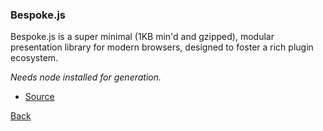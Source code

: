 ### Bespoke.js

Bespoke.js is a super minimal (1KB min'd and gzipped), modular presentation library for modern browsers, designed to foster a rich plugin ecosystem.

*Needs node installed for generation.*

* [Source](https://github.com/bespokejs/bespoke)

[Back](0.md)
